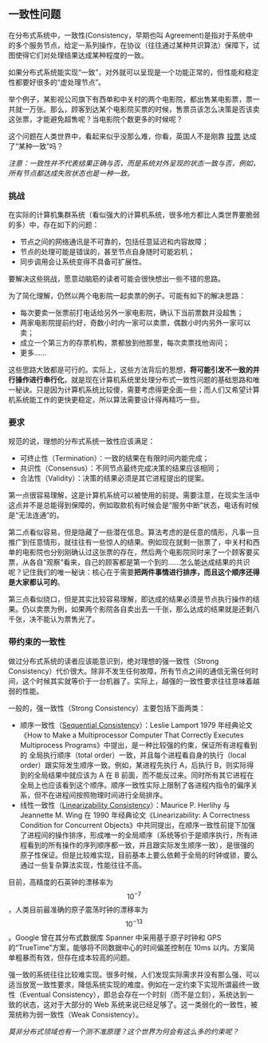 ## 一致性问题

在分布式系统中，一致性(Consistency，早期也叫 Agreement)是指对于系统中的多个服务节点，给定一系列操作，在协议（往往通过某种共识算法）保障下，试图使得它们对处理结果达成某种程度的一致。

如果分布式系统能实现“一致”，对外就可以呈现是一个功能正常的，但性能和稳定性都要好很多的“虚处理节点”。

举个例子，某影视公司旗下有西单和中关村的两个电影院，都出售某电影票，票一共就一万张。那么，顾客到达某个电影院买票的时候，售票员该怎么决策是否该卖这张票，才能避免超售呢？当电影院个数更多的时候呢？

这个问题在人类世界中，看起来似乎没那么难，你看，英国人不是刚靠 [投票](http://www.bbc.com/news/politics/eu_referendum/results) 达成了“某种一致”吗？

*注意：一致性并不代表结果正确与否，而是系统对外呈现的状态一致与否，例如，所有节点都达成失败状态也是一种一致。*

### 挑战

在实际的计算机集群系统（看似强大的计算机系统，很多地方都比人类世界要脆弱的多）中，存在如下的问题：

* 节点之间的网络通讯是不可靠的，包括任意延迟和内容故障；
* 节点的处理可能是错误的，甚至节点自身随时可能宕机；
* 同步调用会让系统变得不具备可扩展性。

要解决这些挑战，愿意动脑筋的读者可能会很快想出一些不错的思路。

为了简化理解，仍然以两个电影院一起卖票的例子。可能有如下的解决思路：

* 每次要卖一张票前打电话给另外一家电影院，确认下当前票数并没超售；
* 两家电影院提前约好，奇数小时内一家可以卖票，偶数小时内另外一家可以卖；
* 成立一个第三方的存票机构，票都放到他那里，每次卖票找他询问；
* 更多……

这些思路大致都是可行的。实际上，这些方法背后的思想，**将可能引发不一致的并行操作进行串行化**，就是现在计算机系统里处理分布式一致性问题的基础思路和唯一秘诀。只是因为计算机系统比较傻，需要考虑得更全面一些；而人们又希望计算机系统能工作的更快更稳定，所以算法需要设计得再精巧一些。

### 要求

规范的说，理想的分布式系统一致性应该满足：

* 可终止性（Termination）：一致的结果在有限时间内能完成；
* 共识性（Consensus）：不同节点最终完成决策的结果应该相同；
* 合法性（Validity）：决策的结果必须是其它进程提出的提案。

第一点很容易理解，这是计算机系统可以被使用的前提。需要注意，在现实生活中这点并不是总能得到保障的，例如取款机有时候会是“服务中断”状态，电话有时候是“无法连通”的。

第二点看似容易，但是隐藏了一些潜在信息。算法考虑的是任意的情形，凡事一旦推广到任意情形，就往往有一些惊人的结果。例如现在就剩一张票了，中关村和西单的电影院也分别刚确认过这张票的存在，然后两个电影院同时来了一个顾客要买票，从各自“观察”看来，自己的顾客都是第一个到的……怎么能达成结果的共识呢？记住我们的唯一秘诀：核心在于需要**把两件事情进行排序，而且这个顺序还得是大家都认可的**。

第三点看似绕口，但是其实比较容易理解，即达成的结果必须是节点执行操作的结果。仍以卖票为例，如果两个影院各自卖出去一千张，那么达成的结果就是还剩八千张，决不能认为票售光了。

### 带约束的一致性

做过分布式系统的读者应该能意识到，绝对理想的强一致性（Strong Consistency）代价很大。除非不发生任何故障，所有节点之间的通信无需任何时间，这个时候其实就等价于一台机器了。实际上，越强的一致性要求往往意味着越弱的性能。

一般的，强一致性（Strong Consistency）主要包括下面两类：

* 顺序一致性（[Sequential Consistency](https://en.wikipedia.org/wiki/Sequential_consistency)）：Leslie Lamport 1979 年经典论文《How to Make a Multiprocessor Computer That Correctly Executes Multiprocess Programs》中提出，是一种比较强的约束，保证所有进程看到的 全局执行顺序（total order）一致，并且每个进程看自身的执行（local order）跟实际发生顺序一致。例如，某进程先执行 A，后执行 B，则实际得到的全局结果中就应该为 A 在 B 前面，而不能反过来。同时所有其它进程在全局上也应该看到这个顺序。顺序一致性实际上限制了各进程内指令的偏序关系，但不在进程间按照物理时间进行全局排序。
* 线性一致性（[Linearizability Consistency](https://en.wikipedia.org/wiki/Linearizability)）：Maurice P. Herlihy 与 Jeannette M. Wing 在 1990 年经典论文《Linearizability: A Correctness Condition for
Concurrent Objects》中共同提出，在顺序一致性前提下加强了进程间的操作排序，形成唯一的全局顺序（系统等价于是顺序执行，所有进程看到的所有操作的序列顺序都一致，并且跟实际发生顺序一致），是很强的原子性保证。但是比较难实现，目前基本上要么依赖于全局的时钟或锁，要么通过一些复杂算法实现，性能往往不高。

目前，高精度的石英钟的漂移率为 $$10^{-7}$$，人类目前最准确的原子震荡时钟的漂移率为 $$10^{-13}$$。Google 曾在其分布式数据库 Spanner 中采用基于原子时钟和 GPS 的“TrueTime”方案，能够将不同数据中心的时间偏差控制在 10ms 以内。方案简单粗暴而有效，但存在成本较高的问题。

强一致的系统往往比较难实现。很多时候，人们发现实际需求并没有那么强，可以适当放宽一致性要求，降低系统实现的难度。例如在一定约束下实现所谓最终一致性（Eventual Consistency），即总会存在一个时刻（而不是立刻），系统达到一致的状态，这对于大部分的 Web 系统来说已经足够了。这一类弱化的一致性，被笼统称为弱一致性（Weak Consistency）。

*莫非分布式领域也有一个测不准原理？这个世界为何会有这么多的约束呢？*
